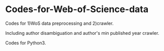 # Codes-for-Web-of-Science-data
Codes for 1)WoS data preprocessing and 2)crawler.

Including author disambiguation and author's min published year crawler.

Codes for Python3.
